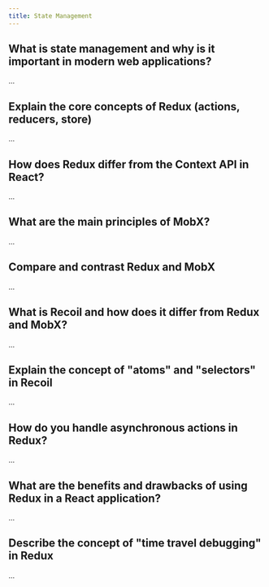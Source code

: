 ```yaml
---
title: State Management
---
```


## What is state management and why is it important in modern web applications?

...

## Explain the core concepts of Redux (actions, reducers, store)

...

## How does Redux differ from the Context API in React?

...

## What are the main principles of MobX?

...

## Compare and contrast Redux and MobX

...

## What is Recoil and how does it differ from Redux and MobX?

...

## Explain the concept of "atoms" and "selectors" in Recoil

...

## How do you handle asynchronous actions in Redux?

...

## What are the benefits and drawbacks of using Redux in a React application?

...

## Describe the concept of "time travel debugging" in Redux

...